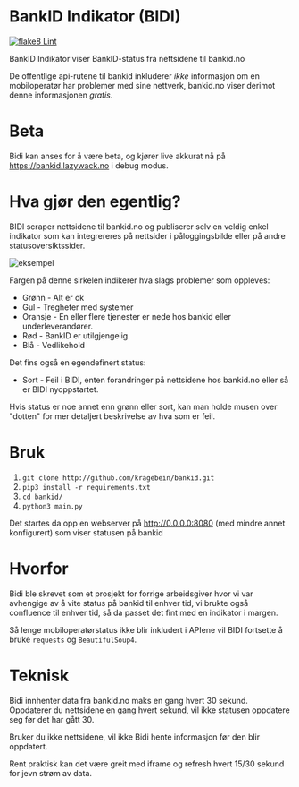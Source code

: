 # BankID Indikator (BIDI)

[![flake8 Lint](https://github.com/kragebein/bankid/actions/workflows/flake8_lint.yml/badge.svg)](https://github.com/kragebein/bankid/actions/workflows/flake8_lint.yml)

BankID Indikator viser BankID-status fra nettsidene til bankid.no

De offentlige api-rutene til bankid inkluderer _ikke_ informasjon om en mobiloperatør har problemer med sine nettverk, bankid.no viser derimot denne informasjonen _gratis_.

# Beta

Bidi kan anses for å være beta, og kjører live akkurat nå på https://bankid.lazywack.no i debug modus.

# Hva gjør den egentlig?

BIDI scraper nettsidene til bankid.no og publiserer selv en veldig enkel indikator som kan integrereres på nettsider i påloggingsbilde eller på andre statusoversiktssider.

![eksempel](https://i.postimg.cc/fy56zW5p/image.png)

Fargen på denne sirkelen indikerer hva slags problemer som oppleves:

- Grønn - Alt er ok
- Gul - Tregheter med systemer
- Oransje - En eller flere tjenester er nede hos bankid eller underleverandører.
- Rød - BankID er utilgjengelig.
- Blå - Vedlikehold

Det fins også en egendefinert status:

- Sort - Feil i BIDI, enten forandringer på nettsidene hos bankid.no eller så er BIDI nyoppstartet.

Hvis status er noe annet enn grønn eller sort, kan man holde musen over "dotten" for mer detaljert beskrivelse av hva som er feil.

# Bruk

1.  `git clone http://github.com/kragebein/bankid.git`
2.  `pip3 install -r requirements.txt`
3.  `cd bankid/`
4.  `python3 main.py`

Det startes da opp en webserver på http://0.0.0.0:8080 (med mindre annet konfigurert) som viser statusen på bankid

# Hvorfor

Bidi ble skrevet som et prosjekt for forrige arbeidsgiver hvor vi var avhengige av å vite status på bankid til enhver tid, vi brukte også confluence til enhver tid, så da passet det fint med en indikator i margen.

Så lenge mobiloperatørstatus ikke blir inkludert i APIene vil BIDI fortsette å bruke `requests` og `BeautifulSoup4`.

# Teknisk

Bidi innhenter data fra bankid.no maks en gang hvert 30 sekund.
Oppdaterer du nettsidene en gang hvert sekund, vil ikke statusen oppdatere seg før det har gått 30.

Bruker du ikke nettsidene, vil ikke Bidi hente informasjon før den blir oppdatert.

Rent praktisk kan det være greit med iframe og refresh hvert 15/30 sekund for jevn strøm av data.
